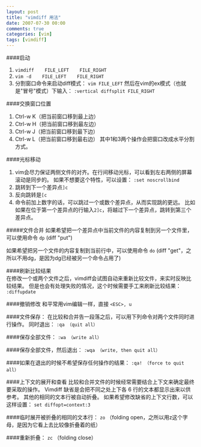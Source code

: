 ```yaml
---
layout: post
title: "vimdiff 用法"
date: 2007-07-30 00:00
comments: true
categories: [vim]
tags: [vimdiff]
---
```


####启动
1. `vimdiff    FILE_LEFT    FILE_RIGHT`  
2. `vim -d    FILE_LEFT    FILE_RIGHT`  
3. 分割窗口命令来启动diff模式：
`vim FILE_LEFT`
然后在vim的ex模式（也就是"冒号"模式）下输入：
`:vertical diffsplit FILE_RIGHT`

<!-- more -->

####交换窗口位置
1. Ctrl-w K（把当前窗口移到最上边）
2. Ctrl-w H（把当前窗口移到最左边）
3. Ctrl-w J（把当前窗口移到最下边）
4. Ctrl-w L（把当前窗口移到最右边）
其中1和3两个操作会把窗口改成水平分割方式。

####光标移动
1. vim会尽力保证两侧文件的对齐。在行间移动光标，可以看到左右两侧的屏幕滚动是同步的。
如果不想要这个特性，可以设置：
`:set noscrollbind`
2. 跳转到下一个差异点`]c`  
3. 反向跳转是`[c`  
4. 命令前加上数字的话，可以跳过一个或数个差异点，从而实现跳的更远。
比如如果在位于第一个差异点的行输入`2]c`，将越过下一个差异点，跳转到第三个差异点。

#####文件合并
如果希望把一个差异点中当前文件的内容复制到另一个文件里，可以使用命令
`dp` (diff "put")

如果希望把另一个文件的内容复制到当前行中，可以使用命令
`do` (diff "get"，之所以不用dg，是因为dg已经被另一个命令占用了)

####刷新比较结果  
在修改一个或两个文件之后，vimdiff会试图自动来重新比较文件，来实时反映比较结果。
但是也会有处理失败的情况，这个时候需要手工来刷新比较结果：
`:diffupdate`

####撤销修改
和平常用vim编辑一样，直接
`<ESC>, u`

####文件保存：
在比较和合并告一段落之后，可以用下列命令对两个文件同时进行操作。
同时退出：
`:qa （quit all）`

####保存全部文件：
`:wa （write all）`

####保存全部文件，然后退出：
`:wqa （write, then quit all）`

####如果在退出的时候不希望保存任何操作的结果：
`:qa! （force to quit all）`

####上下文的展开和查看
比较和合并文件的时候经常需要结合上下文来确定最终要采取的操作。
Vimdiff 缺省是会把不同之处上下各 6 行的文本都显示出来以供参考。
其他的相同的文本行被自动折叠。
如果希望修改缺省的上下文行数，可以这样设置：
`set diffopt=context:3`

####临时展开被折叠的相同的文本行：
`zo` （folding open，之所以用z这个字母，是因为它看上去比较像折叠着的纸）

####重新折叠：
`zc` （folding close）
